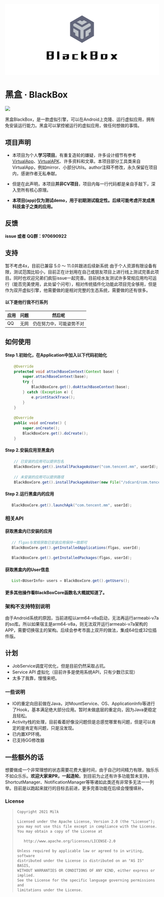 ![xx](banner.png)
# 黑盒 · BlackBox

![](https://img.shields.io/badge/language-java-brightgreen.svg)

黑盒BlackBox，是一款虚拟引擎，可以在Android上克隆、运行虚拟应用，拥有免安装运行能力。黑盒可以掌控被运行的虚拟应用，做任何想做的事情。

## 项目声明
- 本项目为个人**学习项目**。有重复造轮的嫌疑，许多设计细节有参考[VirtualApp](https://github.com/asLody/VirtualApp)、[VirtualAPK](https://github.com/didi/VirtualAPK)、许多资料和文章。本项目部分工具类来自VirtualApp，例如mirror、小部分Utils。author注释不修改，永久保留在项目内，感谢作者无私奉献。

- 但是在此声明，本项目**并非CV项目**，项目内每一行代码都是亲自手敲下，深入至所有核心原理。

- **本项目(app)仅为测试demo，用于初期测试稳定性。后续可能考虑开发成黑科技盒子之类的应用。**
## 反馈
**issue 或者 QQ群：970690922**

## 支持
暂不考虑4x，目前已兼容 5.0 ～ 11.0并跟进后续新系统 由于个人资源有限设备有限，测试范围比较小，目前正在计划用在自己或朋友项目上进行线上测试完善此项目。同时也欢迎兄弟们疯狂issue一起完善。目前经水友测试许多常规应用均可运行（能否完美使用，此处留个问号），相对传统插件化功能此项目完全够用，但是作为双开虚拟引擎，他需要做的是相对完整的生态系统，需要做的还有很多。

#### 以下是他行我不行系列
应用 | 问题 | 然后呢
---|---|---
QQ | 无网 | 仍在努力中，可能姿势不对

## 如何使用
#### Step 1.初始化，在Application中加入以下代码初始化

```java
    @Override
    protected void attachBaseContext(Context base) {
        super.attachBaseContext(base);
        try {
            BlackBoxCore.get().doAttachBaseContext(base);
        } catch (Exception e) {
            e.printStackTrace();
        }
    }

    @Override
    public void onCreate() {
        super.onCreate();
        BlackBoxCore.get().doCreate();
    }
```

#### Step 2.安装应用至黑盒内
```java
    // 已安装的应用可以提供包名
    BlackBoxCore.get().installPackageAsUser("com.tencent.mm", userId);
    
    // 未安装的应用可以提供路径
    BlackBoxCore.get().installPackageAsUser(new File("/sdcard/com.tencent.mm.apk"), userId);
```

#### Step 2.运行黑盒内的应用
```java
   BlackBoxCore.get().launchApk("com.tencent.mm", userId);
```

### 相关API
#### 获取黑盒内已安装的应用
```java
   // flgas与常规获取已安装应用保持一致即可
   BlackBoxCore.get().getInstalledApplications(flgas, userId);
   
   BlackBoxCore.get().getInstalledPackages(flgas, userId);
```

#### 获取黑盒内的User信息
```java
   List<BUserInfo> users = BlackBoxCore.get().getUsers();
```

#### 更多其他操作看BlackBoxCore函数名大概就知道了。


### 架构不支持特别说明
由于Android系统的原因，当前进程以arm64-v8a启动，无法再运行armeabi-v7a的so库。所以如果宿主是arm64-v8a，则无法双开运行armeabi-v7a架构的APP，需要切换宿主的架构。后续会参考市面上双开的做法，集成64位或32位插件版。

## 计划
 - JobService调度可优化，但是目前仍然采取占坑。
 - Service API 虚拟化（目前许多是使用系统API，只有少数已实现）
 - 太多了我靠，慢慢来吧。
 

### 一些说明
 - IO的重定向目前做在Java，对MountService、OS、ApplicationInfo等进行了Hook，基本满足绝大部分应用。暂时未做底层的重定向，因为Java更稳定且轻松。
 - Activity栈的处理，目前看着好像没问题但是总感觉哪里有问题，但是可以肯定的是肯定有问题，只是没发现。
 - 已内置XP环境。
 - 已支持GG修改器

## 一些额外的话
想要做成一个非常理想的状态需要花费大量时间，由于自己时间精力有限，独乐乐不如众乐乐。**欢迎大家来PR，一起造轮**。到目前为止还有许多功能暂未支持，ShortcutManager、NotificationManager等等诸如此类还有非常多无法一一列举。目前是以跑起来就行的目标去前进，更多完善功能在后续会慢慢填补。

### License

> ```
> Copyright 2021 Milk
>
> Licensed under the Apache License, Version 2.0 (the "License");
> you may not use this file except in compliance with the License.
> You may obtain a copy of the License at
>
>    http://www.apache.org/licenses/LICENSE-2.0
>
> Unless required by applicable law or agreed to in writing, software
> distributed under the License is distributed on an "AS IS" BASIS,
> WITHOUT WARRANTIES OR CONDITIONS OF ANY KIND, either express or implied.
> See the License for the specific language governing permissions and
> limitations under the License.
> ```
